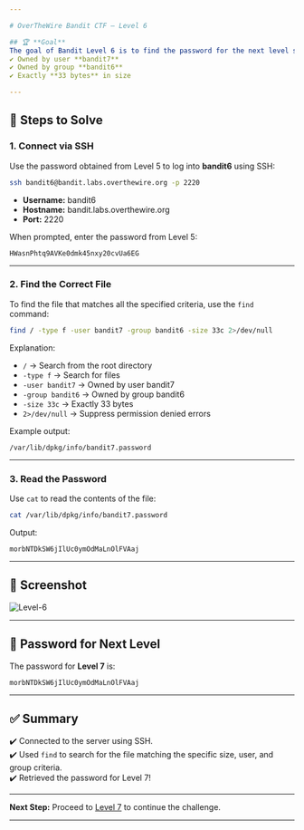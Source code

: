 ```yaml
---

# OverTheWire Bandit CTF – Level 6

## 🏆 **Goal**  
The goal of Bandit Level 6 is to find the password for the next level stored somewhere on the server that meets the following criteria:  
✔️ Owned by user **bandit7**  
✔️ Owned by group **bandit6**  
✔️ Exactly **33 bytes** in size  

---
```


## 🚀 **Steps to Solve**

### 1. **Connect via SSH**  
Use the password obtained from Level 5 to log into **bandit6** using SSH:

```bash
ssh bandit6@bandit.labs.overthewire.org -p 2220
```

- **Username:** bandit6  
- **Hostname:** bandit.labs.overthewire.org  
- **Port:** 2220  

When prompted, enter the password from Level 5:

```
HWasnPhtq9AVKe0dmk45nxy20cvUa6EG
```

---

### 2. **Find the Correct File**  
To find the file that matches all the specified criteria, use the `find` command:

```bash
find / -type f -user bandit7 -group bandit6 -size 33c 2>/dev/null
```

Explanation:
- `/` → Search from the root directory  
- `-type f` → Search for files  
- `-user bandit7` → Owned by user bandit7  
- `-group bandit6` → Owned by group bandit6  
- `-size 33c` → Exactly 33 bytes  
- `2>/dev/null` → Suppress permission denied errors  

Example output:
```
/var/lib/dpkg/info/bandit7.password
```

---

### 3. **Read the Password**  
Use `cat` to read the contents of the file:

```bash
cat /var/lib/dpkg/info/bandit7.password
```

Output:
```
morbNTDkSW6jIlUc0ymOdMaLnOlFVAaj
```

---

## 📸 **Screenshot**  
![Level-6](https://github.com/user-attachments/assets/8de8c708-1b74-4c32-95d1-b37d2659530a)


---

## 🔑 **Password for Next Level**  
The password for **Level 7** is:

```
morbNTDkSW6jIlUc0ymOdMaLnOlFVAaj
```

---

## ✅ **Summary**  
✔️ Connected to the server using SSH.  
✔️ Used `find` to search for the file matching the specific size, user, and group criteria.  
✔️ Retrieved the password for Level 7!  

---

**Next Step:** Proceed to [Level 7](https://overthewire.org/wargames/bandit/bandit7.html) to continue the challenge.  

---
